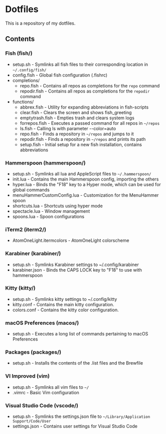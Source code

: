 # Dotfiles

This is a repository of my dotfiles.

## Contents

### Fish (fish/)

* setup.sh - Symlinks all fish files to their corresponding location in `~/.config/fish/`
* config.fish - Global fish configuration (.fishrc)
* completions/
  * repo.fish - Contains all repos as completions for the `repo` command
  * repodir.fish - Contains all repos as completions for the `repodir` command
* functions/
  * abbrex.fish - Utility for expanding abbreviations in fish-scripts
  * clear.fish - Clears the screen and shows fish_greeting
  * emptytrash.fish - Empties trash and clears system logs
  * forrepos.fish - Executes a passed command for all repos in `~/repos`
  * ls.fish - Calling ls with parameter --color=auto
  * repo.fish - Finds a repository in `~/repos` and jumps to it
  * repodir.fish - Finds a repository in `~/repos` and prints its path
  * setup.fish - Initial setup for a new fish installation,
  contains abbreviations

### Hammerspoon (hammerspoon/)

* setup.sh - Symlinks all lua and AppleScript files to `~/.hammerspoon/`
* init.lua - Contains the main Hammerspoon config, importing the others
* hyper.lua - Binds the "F18" key to a Hyper mode, which can be used for
global commands
* menuHammerCustomConfig.lua - Customization for the MenuHammer spoon
* shortcuts.lua - Shortcuts using hyper mode
* spectacle.lua - Window management
* spoons.lua - Spoon configurations

### iTerm2 (iterm2/)

* AtomOneLight.itermcolors - AtomOneLight colorscheme

### Karabiner (karabiner/)

* setup.sh - Symlinks Karabiner settings to ~/.config/karabiner
* karabiner.json - Binds the CAPS LOCK key to "F18" to use with hammerspoon

### Kitty (kitty/)

* setup.sh - Symlinks kitty settings to ~/.config/kitty
* kitty.conf - Contains the main kitty configuration.
* colors.conf - Contains the kitty color configuration.

### macOS Preferences (macos/)

* setup.sh - Executes a long list of commands pertaining to macOS Preferences

### Packages (packages/)

* setup.sh - Installs the contents of the .list files and the Brewfile

### VI Improved (vim)

* setup.sh - Symlinks all vim files to `~/`
* .vimrc - Basic Vim configuration

### Visual Studio Code (vscode/)

* setup.sh - Symlinks the settings.json file to `~/Library/Application Support/Code/User`
* settings.json - Contains user settings for Visual Studio Code
